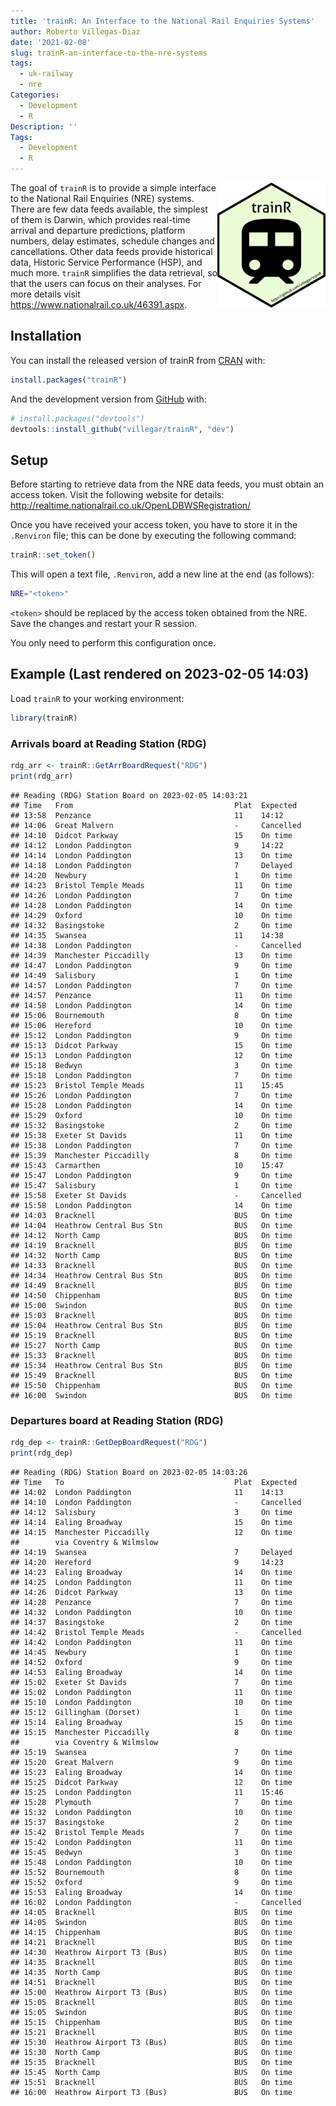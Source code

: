 ```yaml
---
title: 'trainR: An Interface to the National Rail Enquiries Systems'
author: Roberto Villegas-Diaz
date: '2021-02-08'
slug: trainR-an-interface-to-the-nre-systems
tags:
  - uk-railway
  - nre
Categories:
  - Development
  - R
Description: ''
Tags:
  - Development
  - R
---
```


<img src="https://raw.githubusercontent.com/villegar/trainR/main/inst/images/logo.png" alt="logo" align="right" height=200px/>

The goal of `trainR` is to provide a simple interface to the 
National Rail Enquiries (NRE) systems. There are few data feeds 
available, the simplest of them is Darwin, which provides real-time 
arrival and departure predictions, platform numbers, delay estimates, 
schedule changes and cancellations. Other data feeds provide historical 
data, Historic Service Performance (HSP), and much more. `trainR` 
simplifies the data retrieval, so that the users can focus on their 
analyses. For more details visit 
https://www.nationalrail.co.uk/46391.aspx.

## Installation

You can install the released version of trainR from [CRAN](https://CRAN.R-project.org) with:

``` r
install.packages("trainR")
```

And the development version from [GitHub](https://github.com/) with:

``` r
# install.packages("devtools")
devtools::install_github("villegar/trainR", "dev")
```

## Setup
Before starting to retrieve data from the NRE data feeds, you must obtain an access token. 
Visit the following website for details: http://realtime.nationalrail.co.uk/OpenLDBWSRegistration/

Once you have received your access token, you have to store it in the `.Renviron` file; this can be 
done by executing the following command:


```r
trainR::set_token()
```

This will open a text file, `.Renviron`, add a new line at the end (as follows):

```bash
NRE="<token>"
```

`<token>` should be replaced by the access token obtained from the NRE. Save the changes and restart 
your R session.

You only need to perform this configuration once.

## Example (Last rendered on 2023-02-05 14:03)

Load `trainR` to your working environment:

```r
library(trainR)
```

### Arrivals board at Reading Station (RDG)


```r
rdg_arr <- trainR::GetArrBoardRequest("RDG")
print(rdg_arr)
```

```
## Reading (RDG) Station Board on 2023-02-05 14:03:21
## Time   From                                    Plat  Expected
## 13:58  Penzance                                11    14:12
## 14:06  Great Malvern                           -     Cancelled
## 14:10  Didcot Parkway                          15    On time
## 14:12  London Paddington                       9     14:22
## 14:14  London Paddington                       13    On time
## 14:18  London Paddington                       7     Delayed
## 14:20  Newbury                                 1     On time
## 14:23  Bristol Temple Meads                    11    On time
## 14:26  London Paddington                       7     On time
## 14:28  London Paddington                       14    On time
## 14:29  Oxford                                  10    On time
## 14:32  Basingstoke                             2     On time
## 14:35  Swansea                                 11    14:38
## 14:38  London Paddington                       -     Cancelled
## 14:39  Manchester Piccadilly                   13    On time
## 14:47  London Paddington                       9     On time
## 14:49  Salisbury                               1     On time
## 14:57  London Paddington                       7     On time
## 14:57  Penzance                                11    On time
## 14:58  London Paddington                       14    On time
## 15:06  Bournemouth                             8     On time
## 15:06  Hereford                                10    On time
## 15:12  London Paddington                       9     On time
## 15:13  Didcot Parkway                          15    On time
## 15:13  London Paddington                       12    On time
## 15:18  Bedwyn                                  3     On time
## 15:18  London Paddington                       7     On time
## 15:23  Bristol Temple Meads                    11    15:45
## 15:26  London Paddington                       7     On time
## 15:28  London Paddington                       14    On time
## 15:29  Oxford                                  10    On time
## 15:32  Basingstoke                             2     On time
## 15:38  Exeter St Davids                        11    On time
## 15:38  London Paddington                       7     On time
## 15:39  Manchester Piccadilly                   8     On time
## 15:43  Carmarthen                              10    15:47
## 15:47  London Paddington                       9     On time
## 15:47  Salisbury                               1     On time
## 15:58  Exeter St Davids                        -     Cancelled
## 15:58  London Paddington                       14    On time
## 14:03  Bracknell                               BUS   On time
## 14:04  Heathrow Central Bus Stn                BUS   On time
## 14:12  North Camp                              BUS   On time
## 14:19  Bracknell                               BUS   On time
## 14:32  North Camp                              BUS   On time
## 14:33  Bracknell                               BUS   On time
## 14:34  Heathrow Central Bus Stn                BUS   On time
## 14:49  Bracknell                               BUS   On time
## 14:50  Chippenham                              BUS   On time
## 15:00  Swindon                                 BUS   On time
## 15:03  Bracknell                               BUS   On time
## 15:04  Heathrow Central Bus Stn                BUS   On time
## 15:19  Bracknell                               BUS   On time
## 15:27  North Camp                              BUS   On time
## 15:33  Bracknell                               BUS   On time
## 15:34  Heathrow Central Bus Stn                BUS   On time
## 15:49  Bracknell                               BUS   On time
## 15:50  Chippenham                              BUS   On time
## 16:00  Swindon                                 BUS   On time
```

### Departures board at Reading Station (RDG)


```r
rdg_dep <- trainR::GetDepBoardRequest("RDG")
print(rdg_dep)
```

```
## Reading (RDG) Station Board on 2023-02-05 14:03:26
## Time   To                                      Plat  Expected
## 14:02  London Paddington                       11    14:13
## 14:10  London Paddington                       -     Cancelled
## 14:12  Salisbury                               3     On time
## 14:14  Ealing Broadway                         15    On time
## 14:15  Manchester Piccadilly                   12    On time
##        via Coventry & Wilmslow                 
## 14:19  Swansea                                 7     Delayed
## 14:20  Hereford                                9     14:23
## 14:23  Ealing Broadway                         14    On time
## 14:25  London Paddington                       11    On time
## 14:26  Didcot Parkway                          13    On time
## 14:28  Penzance                                7     On time
## 14:32  London Paddington                       10    On time
## 14:37  Basingstoke                             2     On time
## 14:42  Bristol Temple Meads                    -     Cancelled
## 14:42  London Paddington                       11    On time
## 14:45  Newbury                                 1     On time
## 14:52  Oxford                                  9     On time
## 14:53  Ealing Broadway                         14    On time
## 15:02  Exeter St Davids                        7     On time
## 15:02  London Paddington                       11    On time
## 15:10  London Paddington                       10    On time
## 15:12  Gillingham (Dorset)                     1     On time
## 15:14  Ealing Broadway                         15    On time
## 15:15  Manchester Piccadilly                   8     On time
##        via Coventry & Wilmslow                 
## 15:19  Swansea                                 7     On time
## 15:20  Great Malvern                           9     On time
## 15:23  Ealing Broadway                         14    On time
## 15:25  Didcot Parkway                          12    On time
## 15:25  London Paddington                       11    15:46
## 15:28  Plymouth                                7     On time
## 15:32  London Paddington                       10    On time
## 15:37  Basingstoke                             2     On time
## 15:42  Bristol Temple Meads                    7     On time
## 15:42  London Paddington                       11    On time
## 15:45  Bedwyn                                  3     On time
## 15:48  London Paddington                       10    On time
## 15:52  Bournemouth                             8     On time
## 15:52  Oxford                                  9     On time
## 15:53  Ealing Broadway                         14    On time
## 16:02  London Paddington                       -     Cancelled
## 14:05  Bracknell                               BUS   On time
## 14:05  Swindon                                 BUS   On time
## 14:15  Chippenham                              BUS   On time
## 14:21  Bracknell                               BUS   On time
## 14:30  Heathrow Airport T3 (Bus)               BUS   On time
## 14:35  Bracknell                               BUS   On time
## 14:35  North Camp                              BUS   On time
## 14:51  Bracknell                               BUS   On time
## 15:00  Heathrow Airport T3 (Bus)               BUS   On time
## 15:05  Bracknell                               BUS   On time
## 15:05  Swindon                                 BUS   On time
## 15:15  Chippenham                              BUS   On time
## 15:21  Bracknell                               BUS   On time
## 15:30  Heathrow Airport T3 (Bus)               BUS   On time
## 15:30  North Camp                              BUS   On time
## 15:35  Bracknell                               BUS   On time
## 15:45  North Camp                              BUS   On time
## 15:51  Bracknell                               BUS   On time
## 16:00  Heathrow Airport T3 (Bus)               BUS   On time
```

